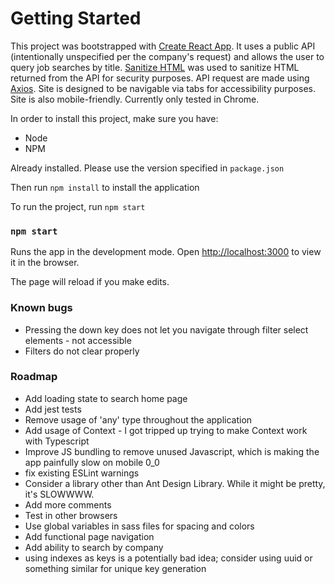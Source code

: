 # Getting Started 

This project was bootstrapped with [Create React App](https://github.com/facebook/create-react-app). It uses a public API (intentionally unspecified per the company's request) and allows the user to query job searches by title. 
[Sanitize HTML](https://www.npmjs.com/package/sanitize-html) was used to sanitize HTML returned from the API for security purposes. 
API request are made using [Axios](https://www.npmjs.com/package/axios).
Site is designed to be navigable via tabs for accessibility purposes.
Site is also mobile-friendly.
Currently only tested in Chrome.

In order to install this project, make sure you have:
- Node
- NPM

Already installed. Please use the version specified in `package.json`

Then run `npm install` to install the application

To run the project, run `npm start`


### `npm start`

Runs the app in the development mode.
Open [http://localhost:3000](http://localhost:3000) to view it in the browser.

The page will reload if you make edits.

### Known bugs
- Pressing the down key does not let you navigate through filter select elements - not accessible
- Filters do not clear properly 

### Roadmap
- Add loading state to search home page
- Add jest tests
- Remove usage of 'any' type throughout the application
- Add usage of Context - I got tripped up trying to make Context work with Typescript
- Improve JS bundling to remove unused Javascript, which is making the app painfully slow on mobile 0_0
- fix existing ESLint warnings
- Consider a library other than Ant Design Library. While it might be pretty, it's SLOWWWW.
- Add more comments 
- Test in other browsers
- Use global variables in sass files for spacing and colors
- Add functional page navigation
- Add ability to search by company
- using indexes as keys is a potentially bad idea; consider using uuid or something similar for unique key generation
